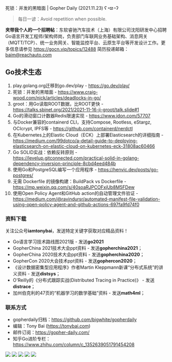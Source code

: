 死锁：并发的黑暗面 | Gopher Daily (2021.11.23) ʕ◔ϖ◔ʔ

>每日一谚：Avoid repetition when possible.

**夹带我个人的一个招聘帖**：东软睿驰汽车技术（上海）有限公司沈阳研发中心招聘Go语言开发工程师/架构师岗，负责部门车联网业务基础架构、消息网关（MQTT/TCP）、统一业务网关、智能监控平台、云原生平台等开发设计工作。更多信息请参见 https://gocn.vip/topics/12488 简历投递邮箱：baim@reachauto.com

## Go技术生态

1. play.golang.org迁移到go.dev/play - https://go.dev/play/
2. 死锁：并发的黑暗面 - https://www.craig-wood.com/nick/articles/deadlocks-in-go/
3. groot：用Go读取ROOT数据，比ROOT更快 - https://talks.sbinet.org/2021/2021-11-16-ji-groot/talk.slide#1
4. Go的滑动窗口计数器Redis限速实现 - https://www.jdon.com/57707
5. 与Docker兼容的containerd CLI，支持Compose, Rootless, eStargz, OCIcrypt, IPFS等 - https://github.com/containerd/nerdctl
6. 在Kubernetes上的Elastic Cloud（ECK）上部署Elasticsearch的详细指南 - https://medium.com/99dotco/a-detail-guide-to-deploying-elasticsearch-on-elastic-cloud-on-kubernetes-eck-31808ac60466
7. Go SOLID实战：依赖反转原则 - https://levelup.gitconnected.com/practical-solid-in-golang-dependency-inversion-principle-8cbd4eed484b
8. 使用Go和PostgreSQL编写一个应用程序 - https://henvic.dev/posts/go-postgres/
9. 无需 Dockerfile 的镜像构建：BuildPack vs Dockerfile - https://mp.weixin.qq.com/s/40soaRJPCOFxjUb8M5FDew
10. 使用Open Policy Agent和GitHub action的自动管理文件验证 - https://medium.com/@ravindursr/automated-manifest-file-validation-using-open-policy-agent-and-github-actions-697fa9fd74f0

### 资料下载

关注公众号**iamtonybai**，发送特定关键字获取对应精品资料！

* Go语言学习技术路线图2021版 - 发送**go2021**
* GopherChina 2021技术大会ppt资料 - 发送**gopherchina2021**；
* GopherChina 2020技术大会ppt资料 - 发送**gopherchina2020**；
* GopherCon 2020大会技术ppt资料 - 发送**gophercon2020**；
* 《设计数据密集型应用程序》作者Martin Kleppmann新课“分布式系统”的讲义资料 - 发送**distsys**；
* O'Reilly的《分布式跟踪实战(Distributed Tracing in Practice)》 - 发送**distrace**；
* 加州伯克利的47页的“机器学习的数学基础”资料 - 发送**math4ml**；

### 联系方式

* gopherdaily归档：https://github.com/bigwhite/gopherdaily
* 编辑：Tony Bai (https://tonybai.com)
* 邮件订阅：https://gopher-daily.com/
* 知乎Go进阶专栏：https://www.zhihu.com/column/c_1352639051791454208

![](https://mmbiz.qpic.cn/mmbiz_png/cH6WzfQ94mb54jsFJZ3Knmz8obUsf3PBShthmdSw5E01TcYmUReGkj0BWpxHak1HlnlzHvLmKax53YSGr7aNlA/0?wx_fmt=png)
![](https://mmbiz.qpic.cn/mmbiz_jpg/cH6WzfQ94mb54jsFJZ3Knmz8obUsf3PBDKyzaL44T9g1YiaYeujWa3QRrVC21SnO9h9qc2ia6ibyicc6LUdnD0ibymw/0?wx_fmt=jpeg)
![](https://mmbiz.qpic.cn/mmbiz_jpg/cH6WzfQ94mb54jsFJZ3Knmz8obUsf3PBVkLTWauQTKuwBfDjBzRvcPibRvN9xPCZyPDuz4oalon271El1nVHQNA/0?wx_fmt=jpeg)
![](https://mmbiz.qpic.cn/mmbiz_png/cH6WzfQ94mb54jsFJZ3Knmz8obUsf3PBIMyZScLjHJSVL4jnaGBSFYZNhRQEwdUoGsAISHfVKfCHhWPic8yY0Ow/0?wx_fmt=png)
![](https://mmbiz.qpic.cn/mmbiz_png/cH6WzfQ94mb54jsFJZ3Knmz8obUsf3PBrSoqeMvoWCticN2cpU64fJ0FYQdXJhP7ia7WRh8628uOAsQYeE2NibRRw/0?wx_fmt=png)

